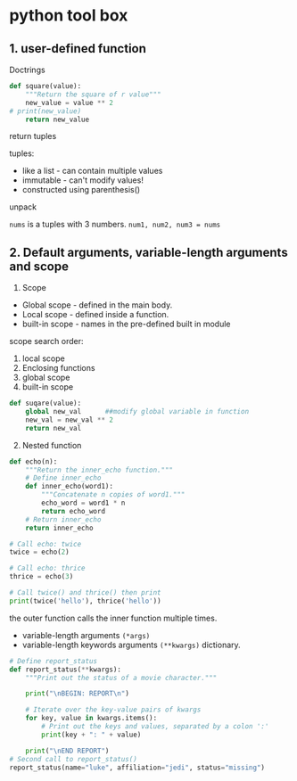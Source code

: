 # python tool box

## 1. user-defined function

Doctrings

```python
def square(value):
	"""Return the square of r value"""
 	new_value = value ** 2
# print(new_value)
 	return new_value
```

return tuples

tuples:

- like a list - can contain multiple values
- immutable - can't modify values!
- constructed using parenthesis()

unpack

`nums` is a tuples with 3 numbers.
`num1, num2, num3 = nums`

## 2. Default arguments, variable-length arguments and scope

1. Scope

- Global scope - defined in the main body.
- Local scope - defined inside a function.
- built-in scope - names in the pre-defined built in module

scope search order:

1. local scope
2. Enclosing functions
3. global scope
4. built-in scope

```python
def suqare(value):
	global new_val 		##modify global variable in function
	new_val = new_val ** 2
	return new_val
```

2. Nested function

```python
def echo(n):
    """Return the inner_echo function."""
    # Define inner_echo
    def inner_echo(word1):
        """Concatenate n copies of word1."""
        echo_word = word1 * n
        return echo_word
    # Return inner_echo
    return inner_echo

# Call echo: twice
twice = echo(2)

# Call echo: thrice
thrice = echo(3)

# Call twice() and thrice() then print
print(twice('hello'), thrice('hello'))
```
the outer function calls the inner function multiple times.

- variable-length arguments `(*args)`
- variable-length keywords arguments `(**kwargs)` dictionary.
```python
# Define report_status
def report_status(**kwargs):
    """Print out the status of a movie character."""

    print("\nBEGIN: REPORT\n")

    # Iterate over the key-value pairs of kwargs
    for key, value in kwargs.items():
        # Print out the keys and values, separated by a colon ':'
        print(key + ": " + value)

    print("\nEND REPORT")
# Second call to report_status()
report_status(name="luke", affiliation="jedi", status="missing")
```
